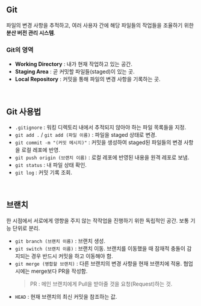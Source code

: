## Git

파일의 변경 사항을 추적하고, 여러 사용자 간에 해당 파일들의 작업들을 조율하기 위한 **분산 버전 관리 시스템**.

### Git의 영역

- **Working Directory** : 내가 현재 작업하고 있는 공간.
- **Staging Area** : 곧 커밋할 파일들(staged)이 있는 곳.
- **Local Repository** : 커밋을 통해 파일의 변경 사항을 기록하는 곳.

<br/>

## Git 사용법

- `.gitignore` : 워킹 디렉토리 내에서 추적되지 않아야 하는 파일 목록들을 지정.
- `git add .` / `git add (파일 이름)` : 파일을 staged 상태로 변경.
- `git commit -m "(커밋 메시지)"` : 커밋을 생성하여 staged된 파일들의 변경 사항을 로컬 레포에 반영.
- `git push origin (브랜치 이름)` : 로컬 레포에 반영된 내용을 원격 레포로 보냄.
- `git status` : 내 파일 상태 확인.
- `git log` : 커밋 기록 조회.

<br/>

## 브랜치

한 시점에서 서로에게 영향을 주지 않는 작작업을 진행하기 위한 독립적인 공간. 보통 기능 단위로 분리.

- `git branch (브랜치 이름)` : 브랜치 생성.
- `git switch (브랜치 이름)` : 브랜치 이동. 브랜치를 이동했을 때 잠재적 충돌이 감지되는 경우 반드시 커밋을 하고 이동해야 함.
- `git merge (병합할 브랜치)` : 다른 브랜치의 변경 사항을 현재 브랜치에 적용. 협업 시에는 merge보다 PR을 작성함.
  > PR : 메인 브랜치에게 Pull을 받아줄 것을 요청(Request)하는 것.
- `HEAD` : 현재 브랜치의 최신 커밋을 참조하는 값.
